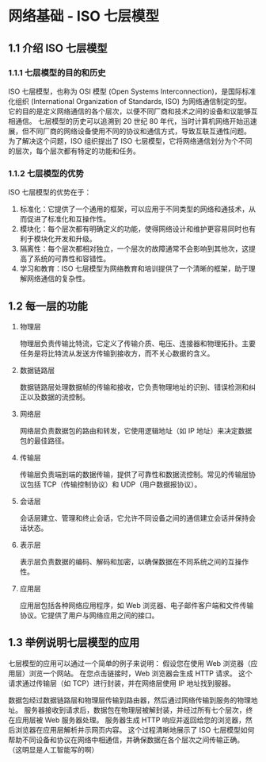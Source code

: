 # 网络基础 - ISO 七层模型

## 1.1 介绍 ISO 七层模型

### 1.1.1 七层模型的目的和历史

ISO 七层模型，也称为 OSI 模型 (Open Systems Interconnection)，是国际标准化组织 (International Organization of Standards, ISO) 为网络通信制定的型。
它的目的是定义网络通信的各个层次，以便不同厂商和技术之间的设备和议能够互相通信。
七层模型的历史可以追溯到 20 世纪 80 年代，当时计算机网络开始迅速展，但不同厂商的网络设备使用不同的协议和通信方式，导致互联互通性问题。
为了解决这个问题，ISO 组织提出了 ISO 七层模型，它将网络通信划分为个不同的层次，每个层次都有特定的功能和任务。

### 1.1.2 七层模型的优势

ISO 七层模型的优势在于：

1. 标准化：它提供了一个通用的框架，可以应用于不同类型的网络和通技术，从而促进了标准化和互操作性。
2. 模块化：每个层次都有明确定义的功能，使得网络设计和维护更容易同时也有利于模块化开发和升级。
3. 隔离性：每个层次都相对独立，一个层次的故障通常不会影响到其他次，这提高了系统的可靠性和容错性。
4. 学习和教育：ISO 七层模型为网络教育和培训提供了一个清晰的框架，助于理解网络通信的复杂性。

## 1.2 每一层的功能

1. 物理层

   物理层负责传输比特流，它定义了传输介质、电压、连接器和物理拓扑。主要任务是将比特流从发送方传输到接收方，而不关心数据的含义。

2. 数据链路层

   数据链路层处理数据帧的传输和接收，它负责物理地址的识别、错误检测和纠正以及数据的流控制。

3. 网络层

   网络层负责数据包的路由和转发，它使用逻辑地址（如 IP 地址）来决定数据包的最佳路径。

4. 传输层

   传输层负责端到端的数据传输，提供了可靠性和数据流控制。常见的传输层协议包括 TCP（传输控制协议）和 UDP（用户数据报协议）。

5. 会话层

   会话层建立、管理和终止会话，它允许不同设备之间的通信建立会话并保持会话状态。

6. 表示层

   表示层负责数据的编码、解码和加密，以确保数据在不同系统之间的互操作性。

7. 应用层

   应用层包括各种网络应用程序，如 Web 浏览器、电子邮件客户端和文件传输协议。它提供了用户与网络应用之间的接口。

## 1.3 举例说明七层模型的应用

七层模型的应用可以通过一个简单的例子来说明：
假设您在使用 Web 浏览器（应用层）浏览一个网站。
在您点击链接时，Web 浏览器会生成 HTTP 请求。
这个请求通过传输层（如 TCP）进行封装，并在网络层使用 IP 地址找到服器。

数据包经过数据链路层和物理层传输到路由器，然后通过网络传输到服务的物理地址。
服务器接收到请求后，数据包在物理层被解封装，并经过所有七个层次，终在应用层被 Web 服务器处理。
服务器生成 HTTP 响应并返回给您的浏览器，然后浏览器在应用层解析并示网页内容。
这个过程清晰地展示了 ISO 七层模型如何帮助不同设备和协议在网络中相通信，并确保数据在各个层次之间传输正确。
（这明显是人工智能写的啊）
